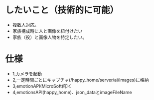 # したいこと（技術的に可能）
- 複数人対応。
- 家族構成時に人と画像を紐付けたい
- 家族（役）と画像人物を特定したい。

# 仕様
- 1,カメラを起動
- 2,一定時間ごとにキャプチャ(/happy_home/server/ai/images)に格納
- 3,emotionAPI(MicroSoft)叩く
- 4,emotionsAPI(happy_home)、json_dataとimageFileName
